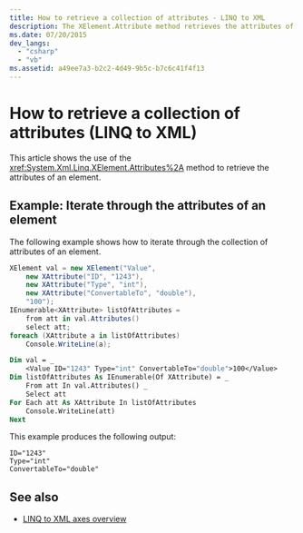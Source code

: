 ```yaml
---
title: How to retrieve a collection of attributes - LINQ to XML
description: The XElement.Attribute method retrieves the attributes of an element.
ms.date: 07/20/2015
dev_langs:
  - "csharp"
  - "vb"
ms.assetid: a49ee7a3-b2c2-4d49-9b5c-b7c6c41f4f13
---
```


# How to retrieve a collection of attributes (LINQ to XML)

This article shows the use of the <xref:System.Xml.Linq.XElement.Attributes%2A> method to retrieve the attributes of an element.

## Example: Iterate through the attributes of an element

The following example shows how to iterate through the collection of attributes of an element.

```csharp
XElement val = new XElement("Value",
    new XAttribute("ID", "1243"),
    new XAttribute("Type", "int"),
    new XAttribute("ConvertableTo", "double"),
    "100");
IEnumerable<XAttribute> listOfAttributes =
    from att in val.Attributes()
    select att;
foreach (XAttribute a in listOfAttributes)
    Console.WriteLine(a);
```

```vb
Dim val = _
    <Value ID="1243" Type="int" ConvertableTo="double">100</Value>
Dim listOfAttributes As IEnumerable(Of XAttribute) = _
    From att In val.Attributes() _
    Select att
For Each att As XAttribute In listOfAttributes
    Console.WriteLine(att)
Next
```

This example produces the following output:

```output
ID="1243"
Type="int"
ConvertableTo="double"
```

## See also

- [LINQ to XML axes overview](linq-xml-axes-overview.md)
